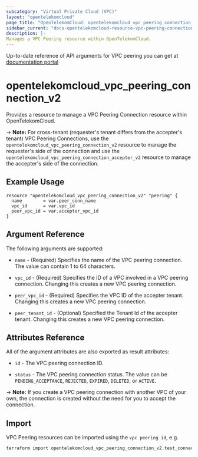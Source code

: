 ```yaml
---
subcategory: "Virtual Private Cloud (VPC)"
layout: "opentelekomcloud"
page_title: "OpenTelekomCloud: opentelekomcloud_vpc_peering_connection_v2"
sidebar_current: "docs-opentelekomcloud-resource-vpc-peering-connection-v2"
description: |-
Manages a VPC Peering resource within OpenTelekomCloud.
---
```


Up-to-date reference of API arguments for VPC peering you can get at
[documentation portal](https://docs.otc.t-systems.com/virtual-private-cloud/api-ref/apis/vpc_peering_connection)

# opentelekomcloud_vpc_peering_connection_v2

Provides a resource to manage a VPC Peering Connection resource within OpenTelekomCloud.

-> **Note:** For cross-tenant (requester's tenant differs from the accepter's tenant) VPC Peering Connections, use the `opentelekomcloud_vpc_peering_connection_v2` resource to manage the requester's side of the connection and use the `opentelekomcloud_vpc_peering_connection_accepter_v2` resource to manage the accepter's side of the connection.

## Example Usage

```hcl
resource "opentelekomcloud_vpc_peering_connection_v2" "peering" {
  name        = var.peer_conn_name
  vpc_id      = var.vpc_id
  peer_vpc_id = var.accepter_vpc_id
}
```

## Argument Reference

The following arguments are supported:

* `name` - (Required) Specifies the name of the VPC peering connection. The value can contain 1 to 64 characters.

* `vpc_id` - (Required) Specifies the ID of a VPC involved in a VPC peering connection. Changing this creates a new VPC peering connection.

* `peer_vpc_id` - (Required) Specifies the VPC ID of the accepter tenant. Changing this creates a new VPC peering connection.

* `peer_tenant_id` - (Optional) Specified the Tenant Id of the accepter tenant. Changing this creates a new VPC peering connection.

## Attributes Reference

All of the argument attributes are also exported as result attributes:

* `id` - The VPC peering connection ID.

* `status` - The VPC peering connection status. The value can be `PENDING_ACCEPTANCE`, `REJECTED`, `EXPIRED`, `DELETED`, or `ACTIVE`.

-> **Note:** If you create a VPC peering connection with another VPC of your own, the connection is created without the need for you to accept the connection.

## Import

VPC Peering resources can be imported using the `vpc peering id`, e.g.

```sh
terraform import opentelekomcloud_vpc_peering_connection_v2.test_connection 22b76469-08e3-4937-8c1d-7aad34892be1
```
